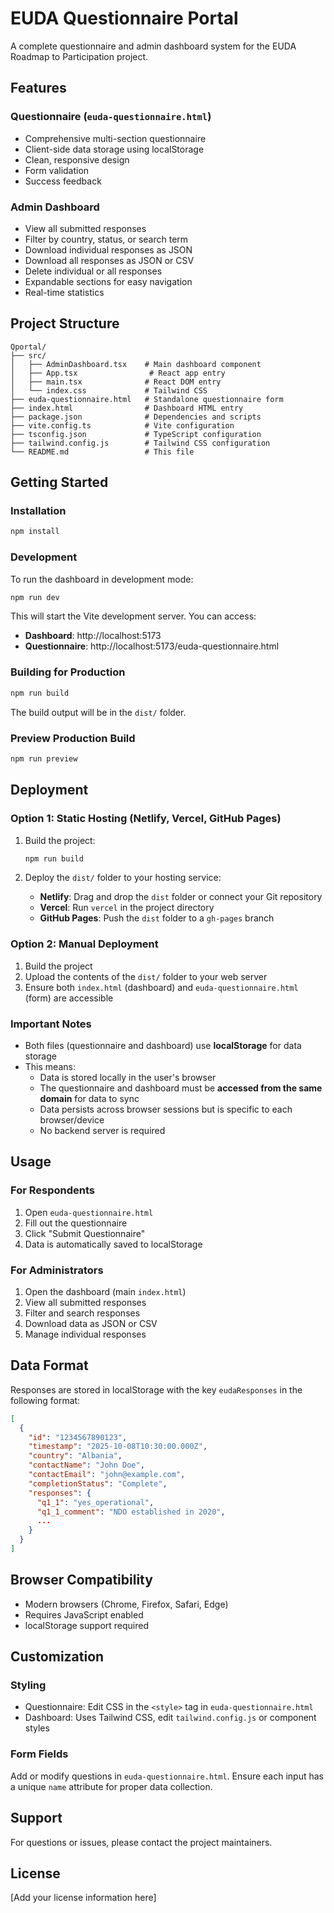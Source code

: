 # EUDA Questionnaire Portal

A complete questionnaire and admin dashboard system for the EUDA Roadmap to Participation project.

## Features

### Questionnaire (`euda-questionnaire.html`)
- Comprehensive multi-section questionnaire
- Client-side data storage using localStorage
- Clean, responsive design
- Form validation
- Success feedback

### Admin Dashboard
- View all submitted responses
- Filter by country, status, or search term
- Download individual responses as JSON
- Download all responses as JSON or CSV
- Delete individual or all responses
- Expandable sections for easy navigation
- Real-time statistics

## Project Structure

```
Qportal/
├── src/
│   ├── AdminDashboard.tsx    # Main dashboard component
│   ├── App.tsx                # React app entry
│   ├── main.tsx              # React DOM entry
│   └── index.css             # Tailwind CSS
├── euda-questionnaire.html   # Standalone questionnaire form
├── index.html                # Dashboard HTML entry
├── package.json              # Dependencies and scripts
├── vite.config.ts            # Vite configuration
├── tsconfig.json             # TypeScript configuration
├── tailwind.config.js        # Tailwind CSS configuration
└── README.md                 # This file
```

## Getting Started

### Installation

```bash
npm install
```

### Development

To run the dashboard in development mode:

```bash
npm run dev
```

This will start the Vite development server. You can access:
- **Dashboard**: http://localhost:5173
- **Questionnaire**: http://localhost:5173/euda-questionnaire.html

### Building for Production

```bash
npm run build
```

The build output will be in the `dist/` folder.

### Preview Production Build

```bash
npm run preview
```

## Deployment

### Option 1: Static Hosting (Netlify, Vercel, GitHub Pages)

1. Build the project:
   ```bash
   npm run build
   ```

2. Deploy the `dist/` folder to your hosting service:
   - **Netlify**: Drag and drop the `dist` folder or connect your Git repository
   - **Vercel**: Run `vercel` in the project directory
   - **GitHub Pages**: Push the `dist` folder to a `gh-pages` branch

### Option 2: Manual Deployment

1. Build the project
2. Upload the contents of the `dist/` folder to your web server
3. Ensure both `index.html` (dashboard) and `euda-questionnaire.html` (form) are accessible

### Important Notes

- Both files (questionnaire and dashboard) use **localStorage** for data storage
- This means:
  - Data is stored locally in the user's browser
  - The questionnaire and dashboard must be **accessed from the same domain** for data to sync
  - Data persists across browser sessions but is specific to each browser/device
  - No backend server is required

## Usage

### For Respondents

1. Open `euda-questionnaire.html`
2. Fill out the questionnaire
3. Click "Submit Questionnaire"
4. Data is automatically saved to localStorage

### For Administrators

1. Open the dashboard (main `index.html`)
2. View all submitted responses
3. Filter and search responses
4. Download data as JSON or CSV
5. Manage individual responses

## Data Format

Responses are stored in localStorage with the key `eudaResponses` in the following format:

```json
[
  {
    "id": "1234567890123",
    "timestamp": "2025-10-08T10:30:00.000Z",
    "country": "Albania",
    "contactName": "John Doe",
    "contactEmail": "john@example.com",
    "completionStatus": "Complete",
    "responses": {
      "q1_1": "yes_operational",
      "q1_1_comment": "NDO established in 2020",
      ...
    }
  }
]
```

## Browser Compatibility

- Modern browsers (Chrome, Firefox, Safari, Edge)
- Requires JavaScript enabled
- localStorage support required

## Customization

### Styling

- Questionnaire: Edit CSS in the `<style>` tag in `euda-questionnaire.html`
- Dashboard: Uses Tailwind CSS, edit `tailwind.config.js` or component styles

### Form Fields

Add or modify questions in `euda-questionnaire.html`. Ensure each input has a unique `name` attribute for proper data collection.

## Support

For questions or issues, please contact the project maintainers.

## License

[Add your license information here]
